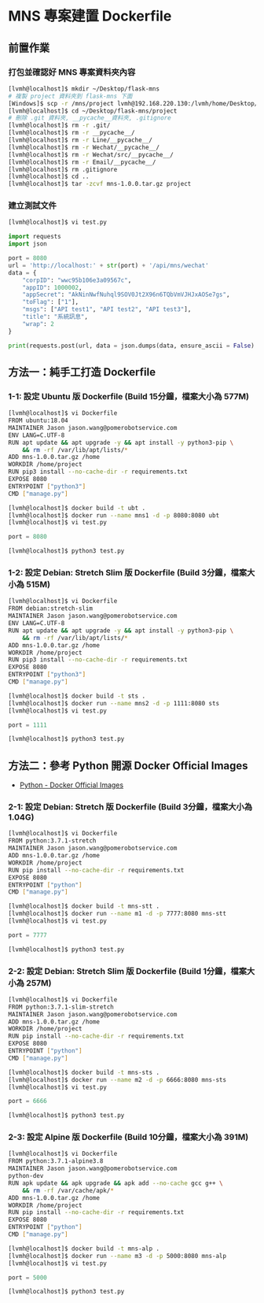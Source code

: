 # MNS 專案建置 Dockerfile
## 前置作業
### 打包並確認好 MNS 專案資料夾內容
```sh
[lvmh@localhost]$ mkdir ~/Desktop/flask-mns
# 複製 project 資料夾到 flask-mns 下面
[Windows]$ scp -r /mns/project lvmh@192.168.220.130:/lvmh/home/Desktop/flask-mns
[lvmh@localhost]$ cd ~/Desktop/flask-mns/project
# 刪除 .git 資料夾, __pycache__資料夾, .gitignore
[lvmh@localhost]$ rm -r .git/
[lvmh@localhost]$ rm -r __pycache__/
[lvmh@localhost]$ rm -r Line/__pycache__/
[lvmh@localhost]$ rm -r Wechat/__pycache__/
[lvmh@localhost]$ rm -r Wechat/src/__pycache__/
[lvmh@localhost]$ rm -r Email/__pycache__/
[lvmh@localhost]$ rm .gitignore
[lvmh@localhost]$ cd ..
[lvmh@localhost]$ tar -zcvf mns-1.0.0.tar.gz project
```

### 建立測試文件
```sh
[lvmh@localhost]$ vi test.py
```
```py
import requests
import json

port = 8080
url = 'http://localhost:' + str(port) + '/api/mns/wechat'
data = {
    "corpID": "wwc95b106e3a09567c",
    "appID": 1000002,
    "appSecret": "AkNinNwfNuhql9SOV0Jt2X96n6TQbVmVJHJxAOSe7gs",
    "toFlag": ["1"],
    "msgs": ["API test1", "API test2", "API test3"],
    "title": "系統訊息",
    "wrap": 2
}

print(requests.post(url, data = json.dumps(data, ensure_ascii = False).encode('utf-8')).json())
```

## 方法一：純手工打造 Dockerfile
### 1-1: 設定 Ubuntu 版 Dockerfile (Build 15分鐘，檔案大小為 577M)
```sh
[lvmh@localhost]$ vi Dockerfile
FROM ubuntu:18.04
MAINTAINER Jason jason.wang@pomerobotservice.com
ENV LANG=C.UTF-8
RUN apt update && apt upgrade -y && apt install -y python3-pip \
    && rm -rf /var/lib/apt/lists/*
ADD mns-1.0.0.tar.gz /home
WORKDIR /home/project
RUN pip3 install --no-cache-dir -r requirements.txt
EXPOSE 8080
ENTRYPOINT ["python3"]
CMD ["manage.py"]

[lvmh@localhost]$ docker build -t ubt .
[lvmh@localhost]$ docker run --name mns1 -d -p 8080:8080 ubt
[lvmh@localhost]$ vi test.py
```
```py
port = 8080
```
```sh
[lvmh@localhost]$ python3 test.py
```

### 1-2: 設定 Debian: Stretch Slim 版 Dockerfile (Build 3分鐘，檔案大小為 515M)
```sh
[lvmh@localhost]$ vi Dockerfile
FROM debian:stretch-slim
MAINTAINER Jason jason.wang@pomerobotservice.com
ENV LANG=C.UTF-8
RUN apt update && apt upgrade -y && apt install -y python3-pip \
    && rm -rf /var/lib/apt/lists/*
ADD mns-1.0.0.tar.gz /home
WORKDIR /home/project
RUN pip3 install --no-cache-dir -r requirements.txt
EXPOSE 8080
ENTRYPOINT ["python3"]
CMD ["manage.py"]

[lvmh@localhost]$ docker build -t sts .
[lvmh@localhost]$ docker run --name mns2 -d -p 1111:8080 sts
[lvmh@localhost]$ vi test.py
```
```py
port = 1111
```
```sh
[lvmh@localhost]$ python3 test.py
```

## 方法二：參考 Python 開源 Docker Official Images
- [Python - Docker Official Images](https://hub.docker.com/_/python/)

### 2-1: 設定 Debian: Stretch 版 Dockerfile (Build 3分鐘，檔案大小為 1.04G)
```sh
[lvmh@localhost]$ vi Dockerfile
FROM python:3.7.1-stretch
MAINTAINER Jason jason.wang@pomerobotservice.com
ADD mns-1.0.0.tar.gz /home
WORKDIR /home/project
RUN pip install --no-cache-dir -r requirements.txt
EXPOSE 8080
ENTRYPOINT ["python"]
CMD ["manage.py"]

[lvmh@localhost]$ docker build -t mns-stt .
[lvmh@localhost]$ docker run --name m1 -d -p 7777:8080 mns-stt
[lvmh@localhost]$ vi test.py
```
```py
port = 7777
```
```sh
[lvmh@localhost]$ python3 test.py
```

### 2-2: 設定 Debian: Stretch Slim 版 Dockerfile (Build 1分鐘，檔案大小為 257M)
```sh
[lvmh@localhost]$ vi Dockerfile
FROM python:3.7.1-slim-stretch
MAINTAINER Jason jason.wang@pomerobotservice.com
ADD mns-1.0.0.tar.gz /home
WORKDIR /home/project
RUN pip install --no-cache-dir -r requirements.txt
EXPOSE 8080
ENTRYPOINT ["python"]
CMD ["manage.py"]

[lvmh@localhost]$ docker build -t mns-sts .
[lvmh@localhost]$ docker run --name m2 -d -p 6666:8080 mns-sts
[lvmh@localhost]$ vi test.py
```
```py
port = 6666
```
```sh
[lvmh@localhost]$ python3 test.py
```

### 2-3: 設定 Alpine 版 Dockerfile (Build 10分鐘，檔案大小為 391M)
```sh
[lvmh@localhost]$ vi Dockerfile
FROM python:3.7.1-alpine3.8
MAINTAINER Jason jason.wang@pomerobotservice.com
python-dev
RUN apk update && apk upgrade && apk add --no-cache gcc g++ \
    && rm -rf /var/cache/apk/*
ADD mns-1.0.0.tar.gz /home
WORKDIR /home/project
RUN pip install --no-cache-dir -r requirements.txt
EXPOSE 8080
ENTRYPOINT ["python"]
CMD ["manage.py"]

[lvmh@localhost]$ docker build -t mns-alp .
[lvmh@localhost]$ docker run --name m3 -d -p 5000:8080 mns-alp
[lvmh@localhost]$ vi test.py
```
```py
port = 5000
```
```sh
[lvmh@localhost]$ python3 test.py
```